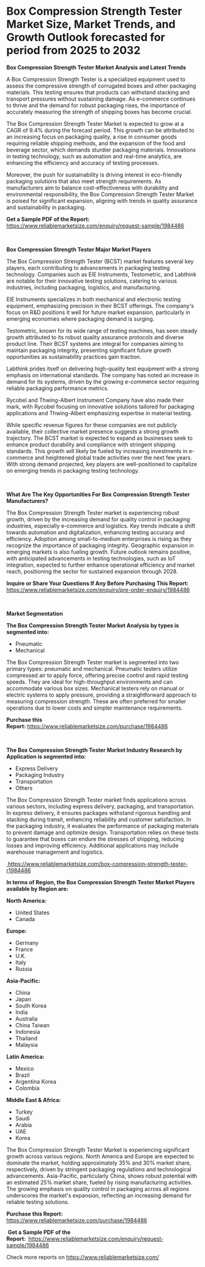<p><h1>Box Compression Strength Tester Market Size, Market Trends, and Growth Outlook forecasted for period from 2025 to 2032</h1></p><p><strong>Box Compression Strength Tester Market Analysis and Latest Trends</strong></p>
<p><p>A Box Compression Strength Tester is a specialized equipment used to assess the compressive strength of corrugated boxes and other packaging materials. This testing ensures that products can withstand stacking and transport pressures without sustaining damage. As e-commerce continues to thrive and the demand for robust packaging rises, the importance of accurately measuring the strength of shipping boxes has become crucial.</p><p>The Box Compression Strength Tester Market is expected to grow at a CAGR of 9.4% during the forecast period. This growth can be attributed to an increasing focus on packaging quality, a rise in consumer goods requiring reliable shipping methods, and the expansion of the food and beverage sector, which demands sturdier packaging materials. Innovations in testing technology, such as automation and real-time analytics, are enhancing the efficiency and accuracy of testing processes. </p><p>Moreover, the push for sustainability is driving interest in eco-friendly packaging solutions that also meet strength requirements. As manufacturers aim to balance cost-effectiveness with durability and environmental responsibility, the Box Compression Strength Tester Market is poised for significant expansion, aligning with trends in quality assurance and sustainability in packaging.</p></p>
<p><strong>Get a Sample PDF of the Report:&nbsp;</strong> <a href="https://www.reliablemarketsize.com/enquiry/request-sample/1984486?utm_campaign=1879&utm_medium=2&utm_source=Github&utm_content=ia&utm_term=20022025&utm_id=box-compression-strength-tester">https://www.reliablemarketsize.com/enquiry/request-sample/1984486</a></p>
<p>&nbsp;</p>
<p><strong>Box Compression Strength Tester Major Market Players</strong></p>
<p><p>The Box Compression Strength Tester (BCST) market features several key players, each contributing to advancements in packaging testing technology. Companies such as EIE Instruments, Testometric, and Labthink are notable for their innovative testing solutions, catering to various industries, including packaging, logistics, and manufacturing.</p><p>EIE Instruments specializes in both mechanical and electronic testing equipment, emphasizing precision in their BCST offerings. The company's focus on R&D positions it well for future market expansion, particularly in emerging economies where packaging demand is surging.</p><p>Testometric, known for its wide range of testing machines, has seen steady growth attributed to its robust quality assurance protocols and diverse product line. Their BCST systems are integral for companies aiming to maintain packaging integrity, presenting significant future growth opportunities as sustainability practices gain traction.</p><p>Labthink prides itself on delivering high-quality test equipment with a strong emphasis on international standards. The company has noted an increase in demand for its systems, driven by the growing e-commerce sector requiring reliable packaging performance metrics. </p><p>Rycobel and Thwing-Albert Instrument Company have also made their mark, with Rycobel focusing on innovative solutions tailored for packaging applications and Thwing-Albert emphasizing expertise in material testing. </p><p>While specific revenue figures for these companies are not publicly available, their collective market presence suggests a strong growth trajectory. The BCST market is expected to expand as businesses seek to enhance product durability and compliance with stringent shipping standards. This growth will likely be fueled by increasing investments in e-commerce and heightened global trade activities over the next few years. With strong demand projected, key players are well-positioned to capitalize on emerging trends in packaging testing technology.</p></p>
<p>&nbsp;</p>
<p><strong>What Are The Key Opportunities For Box Compression Strength Tester Manufacturers?</strong></p>
<p><p>The Box Compression Strength Tester market is experiencing robust growth, driven by the increasing demand for quality control in packaging industries, especially e-commerce and logistics. Key trends indicate a shift towards automation and digitalization, enhancing testing accuracy and efficiency. Adoption among small-to-medium enterprises is rising as they recognize the importance of packaging integrity. Geographic expansion in emerging markets is also fueling growth. Future outlook remains positive, with anticipated advancements in testing technologies, such as IoT integration, expected to further enhance operational efficiency and market reach, positioning the sector for sustained expansion through 2028.</p></p>
<p><strong>Inquire or Share Your Questions If Any Before Purchasing This Report:</strong> <a href="https://www.reliablemarketsize.com/enquiry/pre-order-enquiry/1984486?utm_campaign=1879&utm_medium=2&utm_source=Github&utm_content=ia&utm_term=20022025&utm_id=box-compression-strength-tester">https://www.reliablemarketsize.com/enquiry/pre-order-enquiry/1984486</a></p>
<p>&nbsp;</p>
<p><strong>Market Segmentation</strong></p>
<p><strong>The Box Compression Strength Tester Market Analysis by types is segmented into:</strong></p>
<p><ul><li>Pneumatic</li><li>Mechanical</li></ul></p>
<p><p>The Box Compression Strength Tester market is segmented into two primary types: pneumatic and mechanical. Pneumatic testers utilize compressed air to apply force, offering precise control and rapid testing speeds. They are ideal for high-throughput environments and can accommodate various box sizes. Mechanical testers rely on manual or electric systems to apply pressure, providing a straightforward approach to measuring compression strength. These are often preferred for smaller operations due to lower costs and simpler maintenance requirements.</p></p>
<p><strong>Purchase this Report:&nbsp;</strong><a href="https://www.reliablemarketsize.com/purchase/1984486?utm_campaign=1879&utm_medium=2&utm_source=Github&utm_content=ia&utm_term=20022025&utm_id=box-compression-strength-tester">https://www.reliablemarketsize.com/purchase/1984486</a></p>
<p>&nbsp;</p>
<p><strong>The Box Compression Strength Tester Market Industry Research by Application is segmented into:</strong></p>
<p><ul><li>Express Delivery</li><li>Packaging Industry</li><li>Transportation</li><li>Others</li></ul></p>
<p><p>The Box Compression Strength Tester market finds applications across various sectors, including express delivery, packaging, and transportation. In express delivery, it ensures packages withstand rigorous handling and stacking during transit, enhancing reliability and customer satisfaction. In the packaging industry, it evaluates the performance of packaging materials to prevent damage and optimize design. Transportation relies on these tests to guarantee that boxes can endure the stresses of shipping, reducing losses and improving efficiency. Additional applications may include warehouse management and logistics.</p></p>
<p><a href="https://www.reliablemarketsize.com/box-compression-strength-tester-r1984486?utm_campaign=1879&utm_medium=2&utm_source=Github&utm_content=ia&utm_term=20022025&utm_id=box-compression-strength-tester">&nbsp;https://www.reliablemarketsize.com/box-compression-strength-tester-r1984486</a></p>
<p><strong>In terms of Region, the Box Compression Strength Tester Market Players available by Region are:</strong></p>
<p>
    <p> <strong> North America: </strong>
        <ul>
            <li>United States</li>
            <li>Canada</li>
        </ul>
        </p> 
    <p> <strong> Europe: </strong>
        <ul>
            <li>Germany</li>
            <li>France</li>
            <li>U.K.</li>
            <li>Italy</li>
            <li>Russia</li>
        </ul>
        </p> 
    <p> <strong> Asia-Pacific: </strong>
        <ul>
            <li>China</li>
            <li>Japan</li>
            <li>South Korea</li>
            <li>India</li>
            <li>Australia</li>
            <li>China Taiwan</li>
            <li>Indonesia</li>
            <li>Thailand</li>
            <li>Malaysia</li>
        </ul>
        </p> 
    <p> <strong> Latin America: </strong>
        <ul>
            <li>Mexico</li>
            <li>Brazil</li>
            <li>Argentina Korea</li>
            <li>Colombia</li>
        </ul>
        </p> 
    <p> <strong> Middle East & Africa: </strong>
        <ul>
            <li>Turkey</li>
            <li>Saudi</li>
            <li>Arabia</li>
            <li>UAE</li>
            <li>Korea</li>
        </ul>
    </p>
    </p>
<p><p>The Box Compression Strength Tester Market is experiencing significant growth across various regions. North America and Europe are expected to dominate the market, holding approximately 35% and 30% market share, respectively, driven by stringent packaging regulations and technological advancements. Asia-Pacific, particularly China, shows robust potential with an estimated 25% market share, fueled by rising manufacturing activities. The growing emphasis on quality control in packaging across all regions underscores the market's expansion, reflecting an increasing demand for reliable testing solutions.</p></p>
<p><strong>Purchase this Report: </strong><a href="https://www.reliablemarketsize.com/purchase/1984486?utm_campaign=1879&utm_medium=2&utm_source=Github&utm_content=ia&utm_term=20022025&utm_id=box-compression-strength-tester">https://www.reliablemarketsize.com/purchase/1984486</a></p>
<p>&nbsp;<strong>Get a Sample PDF of the Report:&nbsp;&nbsp;</strong><a href="https://www.reliablemarketsize.com/enquiry/request-sample/1984486?utm_campaign=1879&utm_medium=2&utm_source=Github&utm_content=ia&utm_term=20022025&utm_id=box-compression-strength-tester">https://www.reliablemarketsize.com/enquiry/request-sample/1984486</a></p>
<p><strong></strong></p>
<p>Check more reports on <a href="https://www.reliablemarketsize.com/?utm_campaign=1879&utm_medium=2&utm_source=Github&utm_content=ia&utm_term=20022025&utm_id=box-compression-strength-tester">https://www.reliablemarketsize.com/</a></p>